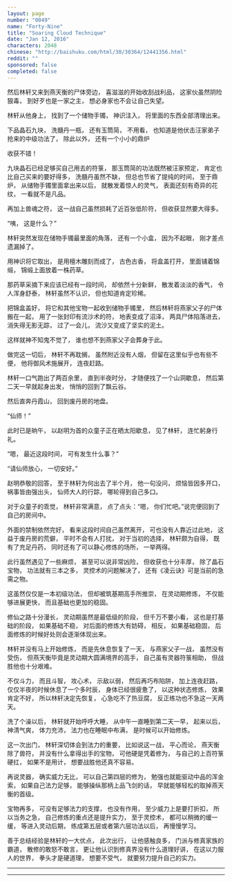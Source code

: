 ```yaml
---
layout: page
number: "0049"
name: "Forty-Nine"
title: "Soaring Cloud Technique"
date: "Jan 12, 2016"
characters: 2048
chinese: "http://baishuku.com/html/30/30364/12441356.html"
reddit: ""
sponsored: false
completed: false
---
```


然后林轩又来到燕天衡的尸体旁边，
喜滋滋的开始收刮战利品，
这家伙虽然阴险狠毒，
到好歹也是一家之主，
想必身家也不会让自己失望。

林轩从他身上，
找到了一个储物手镯，
神识注入，
将里面的东西全部清理出来。

下品晶石九块，
洗髓丹一瓶，
还有玉筒简，
不用看，
也知道是他伏击汪家弟子抢来的中级功法了，
除此以外，
还有一个小小的鼎炉

收获不错！

九块晶石已经足够买自己用去的符箓，
那玉筒简的功法既然被汪家预定，
肯定也比自己买来的要好得多，
洗髓丹虽然不缺，
但总也节省了提纯的时间，
至于鼎炉，
从储物手镯里面拿出来以后，
就散发着惊人的灵气，
表面还刻有奇异的花纹，
一看就不是凡品。

再加上兽魂之符，
这一战自己虽然损耗了近百张低阶符，
但收获显然要大得多。

“咦，
这是什么？”

林轩突然发现在储物手镯最里面的角落，
还有一个小盒，
因为不起眼，
刚才差点遗漏掉了。

用神识将它取出，
是用檀木雕刻而成了，
古色古香，
将盒盖打开，
里面铺着锦缎，
锦缎上面放着一株药草。

那药草采摘下来应该已经有一段时间，
却依然十分新鲜，
散发着淡淡的香气，
令人浑身舒泰，
林轩虽然不认识，
但也知道肯定珍稀。

把锦盒盖好，
将它和其他宝物一起收到储物手镯里，
然后林轩将燕家父子的尸体搬在一起，
用了一张封印有流沙术的符，
地表变成了沼泽，
两具尸体陷落进去，
消失得无影无踪，
过了一会儿，
流沙又变成了坚实的泥土。

这样就神不知鬼不觉了，
谁也想不到燕家父子会葬身于此。

做完这一切后，
林轩不再耽搁，
虽然附近没有人烟，
但留在这里似乎也有些不便，
他将御风术施展开，
连夜赶路。

林轩一口气跑出了两百余里，
直到半夜时分，
才随便找了一个山洞歇息，
然后第二天一早就起身出发，
悄悄的回到了飘云谷。

然后直奔丹霞山，
回到废丹房的地盘。

“仙师！”

此时已是晌午，
以赵明为首的众童子正在晒太阳歇息，
见了林轩，
连忙躬身行礼。

“嗯，
最近这段时间，
可有发生什么事？”

“请仙师放心，
一切安好。”

赵明恭敬的回答，
至于林轩为何出去了半个月，
他一句没问，
烦恼皆因多开口，
祸事皆由强出头，
仙师大人的行踪，
哪轮得到自己多口。

对于众童子的乖觉，
林轩非常满意，
点了点头：“嗯，
你们忙吧。”说完便回到了自己的房间中。

外面的禁制依然完好，
看来这段时间自己虽然离开，
可也没有人靠近过此地，
这益于废丹房的荒僻，
平时不会有人打扰，
对于当初的选择，
林轩颇为自得，
既有了充足丹药，
同时还有了可以静心修炼的场所，
一举两得。

此行虽然遇见了一些麻烦，
甚至可以说非常凶险，
但收获也十分丰厚，
除了晶石宝物，
功法就有三本之多，
灵控术的问题解决了，
还有《凌云诀》可是当前的急需之物。

这虽然仅仅是一本初级功法，
但却被筑基期高手所推崇，
在灵动期修炼，
不仅能够进展更快，
而且基础也更加的稳固。

修仙之路十分漫长，
灵动期虽然是最低级的阶段，
但千万不要小看，
这也是打基础的阶段，
如果基础不稳，
对后面的修炼大有妨碍，
相反，
如果基础稳固，
后面修炼的时候好处则会逐渐体现出来。

林轩并没有马上开始修炼，
而是先休息恢复了一天，
与燕家父子一战，
虽然没有受伤，
但燕天衡毕竟是灵动期大圆满境界的高手，
自己虽有灵器符箓相助，
但战胜他也十分艰难。

不仅斗力，
而且斗智，
攻心术，
示敌以弱，
然后再巧布陷阱，
加上连夜赶路，
仅仅半夜的时候休息了一个多时辰，
身体已经很疲惫了，
以这种状态修炼，
效果肯定不好，
所以林轩决定先恢复，
心急吃不了热豆腐，
反正练功也不急这一天两天。

洗了个澡以后，
林轩就开始呼呼大睡，
从中午一直睡到第二天一早，
起来以后，
神清气爽，
体力充沛，
法力也在睡眠中布满，
是时候可以开始修炼。

这一次出门，
林轩深切体会到法力的重要，
比如说这一战，
平心而论，
燕天衡除了兽符，
并没有什么拿得出手的宝物，
可他硬是凭着修为，
与自己的上百符箓硬扛，
如果不是用计，
想要战胜他还真不容易。

再说灵器，
确实威力无比，
可以自己第四层的修为，
勉强也就能驱动中品的浑金索，
如果自己法力足够，
能够操纵那柄上品飞剑的话，
早就能够轻松的取掉燕天衡的首级。

宝物再多，
可没有足够法力的支撑，
也没有作用，
至少威力上是要打折扣，
所以当务之急，
自己修炼的重点还是提升实力，
至于灵控术，
都可以稍微的缓一缓，
等进入灵动后期，
练成第五层或者第六层功法以后，
再慢慢学习。

善于总结经验是林轩的一大优点，
此次出行，
让他感触良多，
门派与修真家族的霸道，
散修的敢怒不敢言，
更让他认识到修真界没有什么道理好讲，
在这以力服人的世界，
拳头才是硬道理，
想要不受气，
就要努力提升自己的实力。

- - -
- - -
